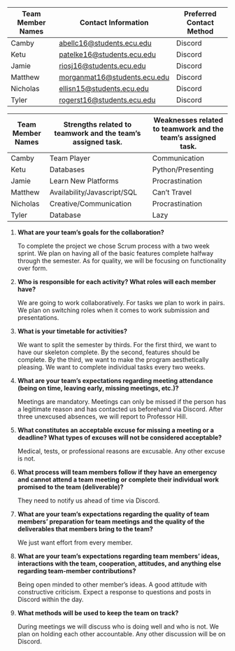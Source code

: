 | Team Member Names | Contact Information          | Preferred Contact Method |
| ----------------- | ---------------------------- | ------------------------ |
| Camby             | abellc16@students.ecu.edu    | Discord                  |
| Ketu              | patelke16@students.ecu.edu   | Discord                  |
| Jamie             | riosj16@students.ecu.edu     | Discord                  |
| Matthew           | morganmat16@students.ecu.edu | Discord                  |
| Nicholas          | ellisn15@students.ecu.edu    | Discord                  |
| Tyler             | rogerst16@students.ecu.edu   | Discord                  |

| Team Member Names | Strengths related to teamwork and the team’s assigned task. | Weaknesses related to teamwork and the team’s assigned task. |
| ----------------- | ----------------------------------------------------------- | ------------------------------------------------------------ |
| Camby             | Team Player                                                 | Communication                                                |
| Ketu              | Databases                                                   | Python/Presenting                                            |
| Jamie             | Learn New Platforms                                         | Procrastination                                              |
| Matthew           | Availability/Javascript/SQL                                 | Can’t Travel                                                 |
| Nicholas          | Creative/Communication                                      | Procrastination                                              |
| Tyler             | Database                                                    | Lazy                                                         |

1. **What are your team’s goals for the collaboration?**

   To complete the project we chose Scrum process with a two week sprint. We plan on having all of the basic features complete halfway through the semester. As for quality, we will be focusing on functionality over form.

2. **Who is responsible for each activity? What roles will each member have?**

   We are going to work collaboratively. For tasks we plan to work in pairs. We plan on switching roles when it comes to work submission and presentations.  

3. **What is your timetable for activities?**  

   We want to split the semester by thirds. For the first third, we want to have our skeleton complete. By the second, features should be complete. By the third, we want to make the program aesthetically pleasing. We want to complete individual tasks every two weeks. 

4. **What are your team’s expectations regarding meeting attendance (being on time, leaving early, missing meetings, etc.)?**

   Meetings are mandatory. Meetings can only be missed if the person has a legitimate reason and has contacted us beforehand via Discord. After three unexcused absences, we will report to Professor Hill.  

5. **What constitutes an acceptable excuse for missing a meeting or a deadline?  What types of excuses will not be considered acceptable?**

   Medical, tests, or professional reasons are excusable. Any other excuse is not. 

6. **What process will team members follow if they have an emergency and cannot attend a team meeting or complete their individual work promised to the team (deliverable)?**

   They need to notify us ahead of time via Discord.

7. **What are your team’s expectations regarding the quality of team members’ preparation for team meetings and the quality of the deliverables that members bring to the team?**

   We just want effort from every member.  

8. **What are your team’s expectations regarding team members’ ideas, interactions with the team, cooperation, attitudes, and anything else regarding team-member contributions?**

   Being open minded to other member’s ideas. A good attitude with constructive criticism. Expect a response to questions and posts in Discord within the day. 

9. **What methods will be used to keep the team on track?**

   During meetings we will discuss who is doing well and who is not. We plan on holding each other accountable. Any other discussion will be on Discord. 
